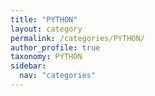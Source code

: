 ```yaml
---
title: "PYTHON"
layout: category
permalink: /categories/PYTHON/
author_profile: true
taxonomy: PYTHON
sidebar:
  nav: "categories"
---
```


